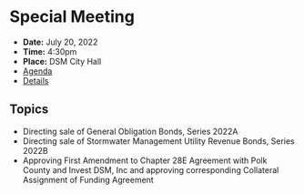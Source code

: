 # Special Meeting

- **Date:** July 20, 2022
- **Time:** 4:30pm
- **Place:** DSM City Hall
- [Agenda](https://councildocs.dsm.city/agendas/ag20220720special.pdf?pdf=Agenda&t=1658243399393)
- [Details](https://www.dsm.city/citycouncil_detail_T60_R2054.php)

## Topics

- Directing sale of General Obligation Bonds, Series 2022A
- Directing sale of Stormwater Management Utility Revenue Bonds, Series 2022B
- Approving First Amendment to Chapter 28E Agreement with Polk County and Invest DSM, Inc and approving corresponding Collateral Assignment of Funding Agreement
